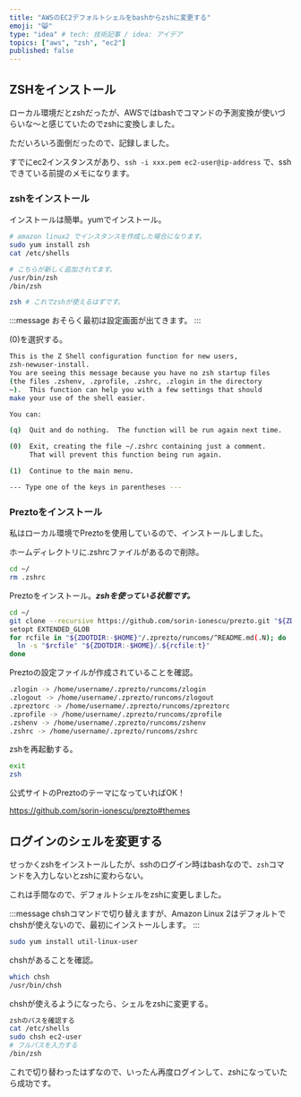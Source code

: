```yaml
---
title: "AWSのEC2デフォルトシェルをbashからzshに変更する"
emoji: "😸"
type: "idea" # tech: 技術記事 / idea: アイデア
topics: ["aws", "zsh", "ec2"]
published: false
---
```


## ZSHをインストール

ローカル環境だとzshだったが、AWSではbashでコマンドの予測変換が使いづらいな〜と感じていたのでzshに変換しました。

ただいろいろ面倒だったので、記録しました。

すでにec2インスタンスがあり、```ssh -i xxx.pem ec2-user@ip-address``` で、sshできている前提のメモになります。

### zshをインストール

インストールは簡単。yumでインストール。

```bash
# amazon linux2 でインスタンスを作成した場合になります。
sudo yum install zsh
cat /etc/shells
```

```bash
# こちらが新しく追加されてます。
/usr/bin/zsh
/bin/zsh
```

```bash
zsh # これでzshが使えるはずです。
```

:::message
おそらく最初は設定画面が出てきます。
:::

(0)を選択する。

```bash
This is the Z Shell configuration function for new users,
zsh-newuser-install.
You are seeing this message because you have no zsh startup files
(the files .zshenv, .zprofile, .zshrc, .zlogin in the directory
~).  This function can help you with a few settings that should
make your use of the shell easier.

You can:

(q)  Quit and do nothing.  The function will be run again next time.

(0)  Exit, creating the file ~/.zshrc containing just a comment.
     That will prevent this function being run again.

(1)  Continue to the main menu.

--- Type one of the keys in parentheses ---
```

### Preztoをインストール

私はローカル環境でPreztoを使用しているので、インストールしました。

ホームディレクトリに.zshrcファイルがあるので削除。

```bash
cd ~/
rm .zshrc
```

Preztoをインストール。***zshを使っている状態です。***

```bash
cd ~/
git clone --recursive https://github.com/sorin-ionescu/prezto.git "${ZDOTDIR:-$HOME}/.zprezto"
setopt EXTENDED_GLOB
for rcfile in "${ZDOTDIR:-$HOME}"/.zprezto/runcoms/^README.md(.N); do
  ln -s "$rcfile" "${ZDOTDIR:-$HOME}/.${rcfile:t}"
done
```

Preztoの設定ファイルが作成されていることを確認。

```bash
.zlogin -> /home/username/.zprezto/runcoms/zlogin
.zlogout -> /home/username/.zprezto/runcoms/zlogout
.zpreztorc -> /home/username/.zprezto/runcoms/zpreztorc
.zprofile -> /home/username/.zprezto/runcoms/zprofile
.zshenv -> /home/username/.zprezto/runcoms/zshenv
.zshrc -> /home/username/.zprezto/runcoms/zshrc
```

zshを再起動する。

```bash
exit
zsh
```

公式サイトのPreztoのテーマになっていればOK！

<https://github.com/sorin-ionescu/prezto#themes>

## ログインのシェルを変更する

せっかくzshをインストールしたが、sshのログイン時はbashなので、```zsh```コマンドを入力しないとzshに変わらない。

これは手間なので、デフォルトシェルをzshに変更しました。

:::message
chshコマンドで切り替えますが、Amazon Linux 2はデフォルトでchshが使えないので、最初にインストールします。
:::

```bash
sudo yum install util-linux-user
```

chshがあることを確認。

```bash
which chsh
/usr/bin/chsh
```

chshが使えるようになったら、シェルをzshに変更する。

```bash
zshのパスを確認する
cat /etc/shells
sudo chsh ec2-user
# フルパスを入力する
/bin/zsh
```

これで切り替わったはずなので、いったん再度ログインして、zshになっていたら成功です。
